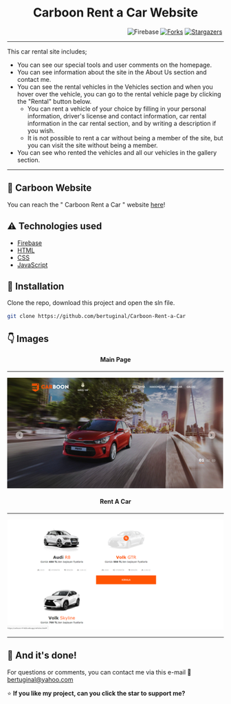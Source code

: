 <h1 align="center">Carboon Rent a Car Website</h1>

&nbsp;&nbsp;&nbsp;&nbsp;&nbsp;&nbsp;&nbsp;&nbsp;&nbsp;&nbsp;&nbsp;&nbsp;&nbsp;&nbsp;&nbsp;&nbsp;&nbsp;&nbsp;&nbsp;&nbsp;&nbsp;&nbsp;&nbsp;&nbsp;&nbsp;&nbsp;&nbsp;&nbsp;&nbsp;&nbsp;&nbsp;&nbsp;&nbsp;&nbsp;&nbsp;&nbsp;&nbsp;&nbsp;&nbsp;&nbsp;&nbsp;&nbsp;&nbsp;&nbsp;&nbsp;&nbsp;&nbsp;&nbsp;&nbsp;&nbsp;&nbsp;&nbsp;&nbsp;&nbsp;&nbsp;&nbsp;&nbsp;&nbsp;&nbsp;&nbsp;&nbsp;&nbsp;&nbsp;&nbsp;&nbsp;&nbsp;&nbsp;&nbsp;&nbsp;&nbsp;
![Firebase](https://img.shields.io/badge/Firebase-v8+-red.svg)
[![Forks](https://img.shields.io/github/forks/bertuginal/Carboon-Rent-a-Car.svg?logo=github)](https://github.com/bertuginal/Carboon-Rent-a-Car/network/members)
[![Stargazers](https://img.shields.io/github/stars/bertuginal/Carboon-Rent-a-Car.svg?logo=github)](https://github.com/bertuginal/Carboon-Rent-a-Car/stargazers)

---

This car rental site includes;
* You can see our special tools and user comments on the homepage.
* You can see information about the site in the About Us section and contact me.
* You can see the rental vehicles in the Vehicles section and when you hover over the vehicle, you can go to the rental vehicle page by clicking the "Rental" button below.
  * You can rent a vehicle of your choice by filling in your personal information, driver's license and contact information, car rental information in the car rental section, and by writing a description if you wish.
  * It is not possible to rent a car without being a member of the site, but you can visit the site without being a member.
* You can see who rented the vehicles and all our vehicles in the gallery section.

---

## :file_folder: Carboon Website
You can reach the " Carboon Rent a Car " website [here](https://carboon-414d8.web.app/index.html)!

## :warning: Technologies used

- [Firebase](https://firebase.google.com)
- [HTML](-)
- [CSS](-)
- [JavaScript](https://www.javascript.com)

## 🚀 Installation

Clone the repo, download this project and open the sln file.

```bash
git clone https://github.com/bertuginal/Carboon-Rent-a-Car
```

## :point_down: Images
<h4 align="center">Main Page</h4>

---

<div align="center"><img src="img/Carboon-mainpage.png" width="1000"></div>
<h4 align="center">Rent A Car</h4>

---

<div align="center"><img src="img/Carboon-rentacar.png" width="1000"></div>

---

## :clap: And it's done!
For questions or comments, you can contact me via this e-mail :email: bertuginal@yahoo.com

:star: <b>If you like my project, can you click the star to support me?</b>
